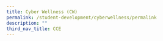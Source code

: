 ```yaml
---
title: Cyber Wellness (CW)
permalink: /student-development/cyberwellness/permalink
description: ""
third_nav_title: CCE
---
```

